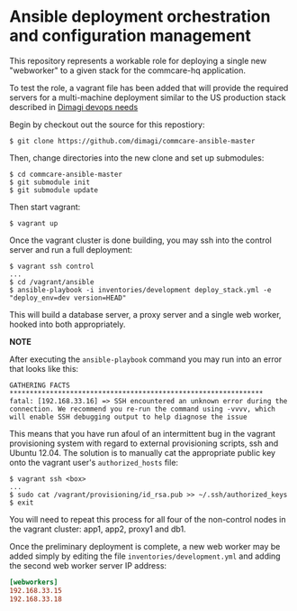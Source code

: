 # Ansible deployment orchestration and configuration management

This repository represents a workable role for deploying a single new
"webworker" to a given stack for the commcare-hq application.

To test the role, a vagrant file has been added that will provide the required
servers for a multi-machine deployment similar to the US production stack
described in
[Dimagi devops needs](https://docs.google.com/document/d/1tQFDC56SU8N1M-1abDWpnQKti2zYroTPBC2EmeIM8SA/pub)

Begin by checkout out the source for this repostiory:

```
$ git clone https://github.com/dimagi/commcare-ansible-master
```

Then, change directories into the new clone and set up submodules:

```
$ cd commcare-ansible-master
$ git submodule init
$ git submodule update
```

Then start vagrant:

```
$ vagrant up
```

Once the vagrant cluster is done building, you may ssh into the control server
and run a full deployment:

```
$ vagrant ssh control
...
$ cd /vagrant/ansible
$ ansible-playbook -i inventories/development deploy_stack.yml -e "deploy_env=dev version=HEAD"
```

This will build a database server, a proxy server and a single web worker,
hooked into both appropriately.

**NOTE**

After executing the `ansible-playbook` command you may run into an error that looks like this:

```
GATHERING FACTS *************************************************************** 
fatal: [192.168.33.16] => SSH encountered an unknown error during the connection. We recommend you re-run the command using -vvvv, which will enable SSH debugging output to help diagnose the issue
```

This means that you have run afoul of an intermittent bug in the vagrant provisioning system with regard to external provisioning scripts, ssh and Ubuntu 12.04.  The solution is to manually cat the appropriate public key onto the vagrant user's `authorized_hosts` file:

```
$ vagrant ssh <box>
...
$ sudo cat /vagrant/provisioning/id_rsa.pub >> ~/.ssh/authorized_keys
$ exit
```
You will need to repeat this process for all four of the non-control nodes in the vagrant cluster: app1, app2, proxy1 and db1.


Once the preliminary deployment is complete, a new web worker may be added
simply by editing the file `inventories/development.yml` and adding the second
web worker server IP address:

```ini
[webworkers]
192.168.33.15
192.168.33.18
```
